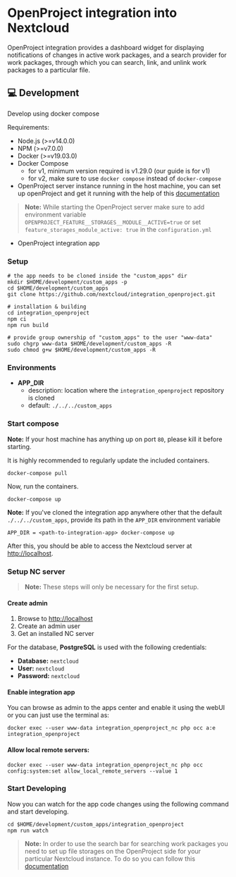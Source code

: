 # OpenProject integration into Nextcloud

OpenProject integration provides a dashboard widget for displaying notifications of changes in active work packages, and
a search provider for work packages, through which you can search, link, and unlink work packages to a particular file.

## :computer: Development
Develop using docker compose

Requirements:
- Node.js (>=v14.0.0)
- NPM (>=v7.0.0)
- Docker (>=v19.03.0)
- Docker Compose
  - for v1, minimum version required is v1.29.0 (our guide is for v1)
  - for v2, make sure to use `docker compose` instead of `docker-compose`
- OpenProject server instance running in the host machine, you can set up openProject and get it running with the help of this [documentation](https://www.openproject.org/docs/development/development-environment-ubuntu/)

>**Note:**  While starting the OpenProject server make sure to add environment variable `OPENPROJECT_FEATURE__STORAGES__MODULE__ACTIVE=true` or set `feature_storages_module_active: true` in the `configuration.yml`

- OpenProject integration app

### Setup
```shell
# the app needs to be cloned inside the "custom_apps" dir
mkdir $HOME/development/custom_apps -p
cd $HOME/development/custom_apps
git clone https://github.com/nextcloud/integration_openproject.git

# installation & building
cd integration_openproject
npm ci
npm run build

# provide group ownership of "custom_apps" to the user "www-data"
sudo chgrp www-data $HOME/development/custom_apps -R
sudo chmod g+w $HOME/development/custom_apps -R
```

### Environments
- **APP_DIR**
  - description: location where the `integration_openproject` repository is cloned 
  - default: `./../../custom_apps`

### Start compose
**Note:** If your host machine has anything up on port `80`, please kill it before starting. 

It is highly recommended to regularly update the included containers.
```shell
docker-compose pull
```

Now, run the containers.
```shell
docker-compose up
```
**Note:** If you've cloned the integration app anywhere other that the default `./../../custom_apps`, provide its path in the `APP_DIR` environment variable
```shell
APP_DIR = <path-to-integration-app> docker-compose up
```

After this, you should be able to access the Nextcloud server at [http://localhost](http://localhost).

### Setup NC server

> **Note:** These steps will only be necessary for the first setup.

#### Create admin
1. Browse to [http://localhost](http://localhost)
2. Create an admin user
3. Get an installed NC server

For the database, **PostgreSQL** is used with the following credentials:
- **Database:** `nextcloud`
- **User:** `nextcloud`
- **Password:** `nextcloud`

#### Enable integration app 
You can browse as admin to the apps center and enable it using the webUI or you can just use the terminal as:

```shell
docker exec --user www-data integration_openproject_nc php occ a:e integration_openproject
```

#### Allow local remote servers: 

```shell
docker exec --user www-data integration_openproject_nc php occ config:system:set allow_local_remote_servers --value 1
```

### Start Developing
Now you can watch for the app code changes using the following command and start developing.

```shell
cd $HOME/development/custom_apps/integration_openproject
npm run watch
```
> **Note:** In order to use the search bar for searching work packages you need to set up file storages on the OpenProject side for your particular Nextcloud instance. To do so you can follow this [documentation](https://www.openproject.org/docs/)